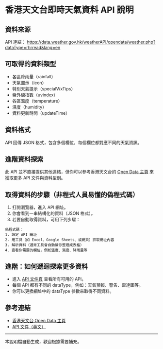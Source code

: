 # 香港天文台即時天氣資料 API 說明

## 資料來源
API 連結：
https://data.weather.gov.hk/weatherAPI/opendata/weather.php?dataType=rhrread&lang=en

## 可取得的資料類型
- 各區降雨量（rainfall）
- 天氣圖示（icon）
- 特別天氣提示（specialWxTips）
- 紫外線指數（uvindex）
- 各區溫度（temperature）
- 濕度（humidity）
- 資料更新時間（updateTime）

## 資料格式
API 回傳 JSON 格式，包含多個欄位，每個欄位都對應不同的天氣資訊。

## 進階資料探索
此 API 並不直接提供其他連結，但你可以參考香港天文台的 [Open Data 主頁](https://data.weather.gov.hk/weatherAPI/doc/) 來獲取更多 API 文件與資料型別。

## 取得資料的步驟（非程式人員易懂的偽程式碼）

1. 打開瀏覽器，進入 API 網址。
2. 你會看到一串結構化的資料（JSON 格式）。
3. 若要自動取得資料，可用下列步驟：

```
偽程式碼：
1. 設定 API 網址
2. 用工具（如 Excel、Google Sheets、或網頁）抓取網址內容
3. 解析資料（通常工具會自動幫你整理成表格）
4. 查看你需要的欄位，例如溫度、濕度、降雨量等
```

## 進階：如何遞迴探索更多資料
- 進入 [API 文件頁](https://data.weather.gov.hk/weatherAPI/doc/) 查看所有可用的 API。
- 每個 API 都有不同的 dataType，例如：天氣預報、警告、雷達圖等。
- 你可以更換網址中的 dataType 參數來取得不同資料。

## 參考連結
- [香港天文台 Open Data 主頁](https://data.weather.gov.hk/weatherAPI/doc/)
- [API 文件（英文）](https://data.weather.gov.hk/weatherAPI/doc/HKO_Open_Data_API_Documentation.pdf)

---
本說明檔自動生成，歡迎根據需要補充。
